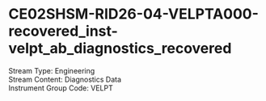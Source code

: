 # CE02SHSM-RID26-04-VELPTA000-recovered_inst-velpt_ab_diagnostics_recovered

Stream Type: Engineering<br>
Stream Content: Diagnostics Data<br>
Instrument Group Code: VELPT<br>
